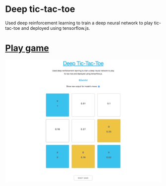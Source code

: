 # Deep tic-tac-toe
Used deep reinforcement learning to train a deep neural network to play tic-tac-toe and deployed using tensorflow.js.

# [Play game](https://zackakil.github.io/deep-tic-tac-toe)

![screenshot](screen_shot.png)
